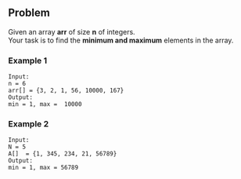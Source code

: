 ## Problem
Given an array **arr** of size **n** of integers. <br> Your task is to find the **minimum and maximum** elements in the array.

### Example 1
```
Input:
n = 6
arr[] = {3, 2, 1, 56, 10000, 167}
Output:
min = 1, max =  10000
```
### Example 2
```
Input:
N = 5
A[]  = {1, 345, 234, 21, 56789}
Output:
min = 1, max = 56789
```
